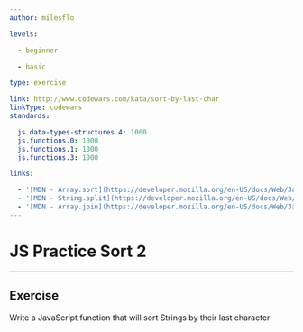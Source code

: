 ```yaml
---
author: milesflo

levels:

  - beginner

  - basic

type: exercise

link: http://www.codewars.com/kata/sort-by-last-char
linkType: codewars
standards:

  js.data-types-structures.4: 1000
  js.functions.0: 1000
  js.functions.1: 1000
  js.functions.3: 1000

links:

  - '[MDN - Array.sort](https://developer.mozilla.org/en-US/docs/Web/JavaScript/Reference/Global_Objects/Array/sort)'
  - '[MDN - String.split](https://developer.mozilla.org/en-US/docs/Web/JavaScript/Reference/Global_Objects/String/split)'
  - '[MDN - Array.join](https://developer.mozilla.org/en-US/docs/Web/JavaScript/Reference/Global_Objects/Array/join)'
---
```


# JS Practice Sort 2

---
## Exercise

Write a JavaScript function that will sort Strings by their last character
